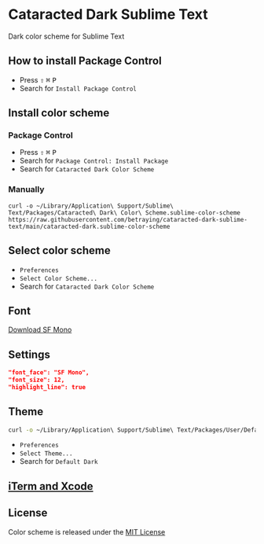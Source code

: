 # Cataracted Dark Sublime Text
Dark color scheme for Sublime Text

## How to install Package Control
* Press <kbd>⇧</kbd> <kbd>⌘</kbd> <kbd>P</kbd>
* Search for `Install Package Control`

## Install color scheme

### Package Control
* Press <kbd>⇧</kbd> <kbd>⌘</kbd> <kbd>P</kbd>
* Search for `Package Control: Install Package`
* Search for `Cataracted Dark Color Scheme`

### Manually
```
curl -o ~/Library/Application\ Support/Sublime\ Text/Packages/Cataracted\ Dark\ Color\ Scheme.sublime-color-scheme https://raw.githubusercontent.com/betraying/cataracted-dark-sublime-text/main/cataracted-dark.sublime-color-scheme
```

## Select color scheme
* `Preferences`
* `Select Color Scheme...`
* Search for `Cataracted Dark Color Scheme`

## Font
[Download SF Mono](https://devimages-cdn.apple.com/design/resources/download/SF-Mono.dmg)

## Settings
```json
"font_face": "SF Mono",
"font_size": 12,
"highlight_line": true
```

## Theme
```bash
curl -o ~/Library/Application\ Support/Sublime\ Text/Packages/User/Default.sublime-theme --create-dirs https://raw.githubusercontent.com/betraying/cataracted-dark-sublime-text/main/cataracted-dark-theme.sublime-theme
```
* `Preferences`
* `Select Theme...`
* Search for `Default Dark`

## [iTerm and Xcode](https://github.com/betraying/cataracted-dark)

## License
Color scheme is released under the [MIT License](http://www.opensource.org/licenses/MIT)
